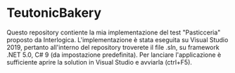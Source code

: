 # TeutonicBakery

Questo repository contiente la mia implementazione del test "Pasticceria" proposto da Interlogica.
L'implementazione è stata eseguita su Visual Studio 2019, pertanto all'interno del repository troverete il file .sln, su framework .NET 5.0, C# 9 (da impostazione predefinita).
Per lanciare l'applicazione è sufficiente aprire la solution in Visual Studio e avviarla (ctrl+F5).
